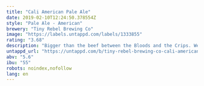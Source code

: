 ```yaml
---
title: "Cali American Pale Ale"
date: 2019-02-10T12:24:50.378554Z
style: "Pale Ale - American"
brewery: "Tiny Rebel Brewing Co"
image: "https://labels.untappd.com/labels/1333855"
rating: "3.68"
description: "Bigger than the beef between the Bloods and the Crips. We bring you a beer that's hopped to sh*t. Reppin' from the 'Port to Rodeo Drive. Juicy and fresh, Cali has arrived. West Side! Our American Pale Ale is inspired by the rough and ready of the West Coast. Things aren’t always sunshine and lollipops. Forget Beverley Hills. If you want to see the real West Coast, you need to see the streets of Compton and Westmont. Don’t let the juicy, tropical fruit flavours fool you. This is one big, bad motherlover of an APA. Come and join our gang, homes."
untappd_url: "https://untappd.com/b/tiny-rebel-brewing-co-cali-american-pale-ale/1333855"
abv: "5.6"
ibu: "55"
robots: noindex,nofollow
lang: en
---
```

